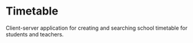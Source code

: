 # Timetable
Client-server application for creating and searching school timetable for students and teachers.

